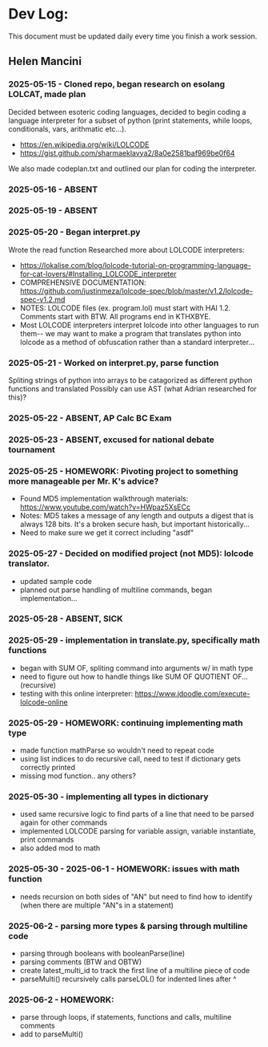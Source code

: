 # Dev Log:

This document must be updated daily every time you finish a work session.

## Helen Mancini
### 2025-05-15 - Cloned repo, began research on esolang LOLCAT, made plan
Decided between esoteric coding languages, decided to begin coding a language interpreter for a subset of python (print statements, while loops, conditionals, vars, arithmatic etc...). 
- https://en.wikipedia.org/wiki/LOLCODE
- https://gist.github.com/sharmaeklavya2/8a0e2581baf969be0f64
  
We also made codeplan.txt and outlined our plan for coding the interpreter. 

### 2025-05-16 - ABSENT
### 2025-05-19 - ABSENT

### 2025-05-20 - Began interpret.py
Wrote the read function
Researched more about LOLCODE interpreters:
- https://lokalise.com/blog/lolcode-tutorial-on-programming-language-for-cat-lovers/#Installing_LOLCODE_interpreter
- COMPREHENSIVE DOCUMENTATION: https://github.com/justinmeza/lolcode-spec/blob/master/v1.2/lolcode-spec-v1.2.md
- NOTES: LOLCODE files (ex. program.lol) must start with HAI 1.2. Comments start with BTW. All programs end in KTHXBYE.
- Most LOLCODE interpreters interpret lolcode into other languages to run them-- we may want to make a program that translates python into lolcode as a method of obfuscation rather than a standard interpreter...

### 2025-05-21 - Worked on interpret.py, parse function
Spliting strings of python into arrays to be catagorized as different python functions and translated
Possibly can use AST (what Adrian researched for this)?

### 2025-05-22 - ABSENT, AP Calc BC Exam
### 2025-05-23 - ABSENT, excused for national debate tournament
### 2025-05-25 - HOMEWORK: Pivoting project to something more manageable per Mr. K's advice?
- Found MD5 implementation walkthrough materials: https://www.youtube.com/watch?v=HWpaz5XsECc
- Notes: MD5 takes a message of any length and outputs a digest that is always 128 bits. It's a broken secure hash, but important historically...
- Need to make sure we get it correct including "asdf"

### 2025-05-27 - Decided on modified project (not MD5): lolcode translator.
- updated sample code
- planned out parse handling of multiline commands, began implementation...

### 2025-05-28 - ABSENT, SICK
### 2025-05-29 - implementation in translate.py, specifically math functions
- began with SUM OF, spliting command into arguments w/ in math type
- need to figure out how to handle things like SUM OF QUOTIENT OF... (recursive)
- testing with this online interpreter: https://www.jdoodle.com/execute-lolcode-online

### 2025-05-29 - HOMEWORK: continuing implementing math type
- made function mathParse so wouldn't need to repeat code
- using list indices to do recursive call, need to test if dictionary gets correctly printed
- missing mod function.. any others?

### 2025-05-30 - implementing all types in dictionary
- used same recursive logic to find parts of a line that need to be parsed again for other commands
- implemented LOLCODE parsing for variable assign, variable instantiate, print commands
- also added mod to math

### 2025-05-30 - 2025-06-1 - HOMEWORK: issues with math function
- needs recursion on both sides of "AN" but need to find how to identify (when there are multiple "AN"s in a statement)

### 2025-06-2 - parsing more types & parsing through multiline code
- parsing through booleans with booleanParse(line)
- parsing comments (BTW and OBTW)
- create latest_multi_id to track the first line of a multiline piece of code
- parseMulti() recursively calls parseLOL() for indented lines after ^

### 2025-06-2 - HOMEWORK:
- parse through loops, if statements, functions and calls, multiline comments
- add to parseMulti()
